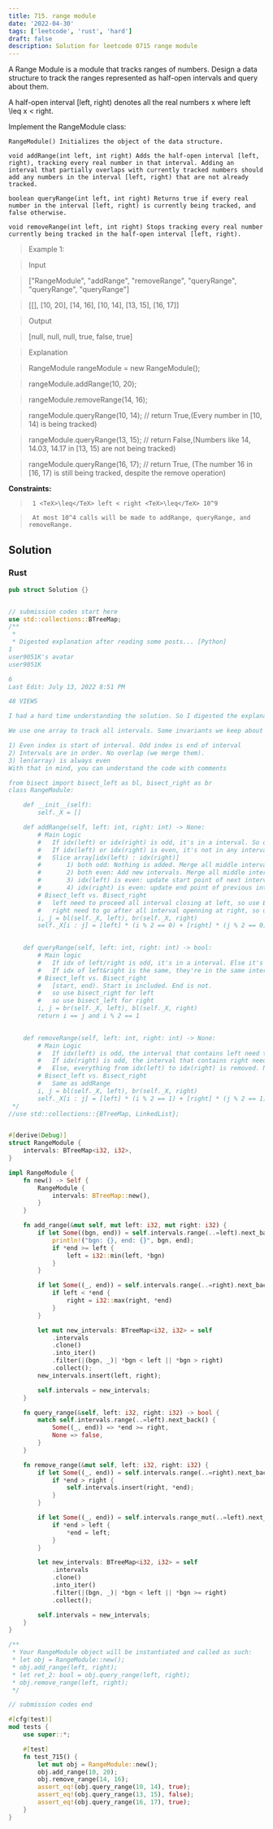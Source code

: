 ```yaml
---
title: 715. range module
date: '2022-04-30'
tags: ['leetcode', 'rust', 'hard']
draft: false
description: Solution for leetcode 0715 range module
---
```


 

  A Range Module is a module that tracks ranges of numbers. Design a data structure to track the ranges represented as half-open intervals and query about them.

  A half-open interval [left, right) denotes all the real numbers x where left <TeX>\leq</TeX> x < right.

  Implement the RangeModule class:

  

  	RangeModule() Initializes the object of the data structure.

  	void addRange(int left, int right) Adds the half-open interval [left, right), tracking every real number in that interval. Adding an interval that partially overlaps with currently tracked numbers should add any numbers in the interval [left, right) that are not already tracked.

  	boolean queryRange(int left, int right) Returns true if every real number in the interval [left, right) is currently being tracked, and false otherwise.

  	void removeRange(int left, int right) Stops tracking every real number currently being tracked in the half-open interval [left, right).

  

   

 >   Example 1:

  

 >   Input

 >   ["RangeModule", "addRange", "removeRange", "queryRange", "queryRange", "queryRange"]

 >   [[], [10, 20], [14, 16], [10, 14], [13, 15], [16, 17]]

 >   Output

 >   [null, null, null, true, false, true]

 >   Explanation

 >   RangeModule rangeModule <TeX>=</TeX> new RangeModule();

 >   rangeModule.addRange(10, 20);

 >   rangeModule.removeRange(14, 16);

 >   rangeModule.queryRange(10, 14); // return True,(Every number in [10, 14) is being tracked)

 >   rangeModule.queryRange(13, 15); // return False,(Numbers like 14, 14.03, 14.17 in [13, 15) are not being tracked)

 >   rangeModule.queryRange(16, 17); // return True, (The number 16 in [16, 17) is still being tracked, despite the remove operation)

  

   

  **Constraints:**

  

 >   	1 <TeX>\leq</TeX> left < right <TeX>\leq</TeX> 10^9

 >   	At most 10^4 calls will be made to addRange, queryRange, and removeRange.


## Solution
### Rust
```rust
pub struct Solution {}


// submission codes start here
use std::collections::BTreeMap;
/**
 * 
 * Digested explanation after reading some posts... [Python]
1
user9051K's avatar
user9051K

6
Last Edit: July 13, 2022 8:51 PM

48 VIEWS

I had a hard time understanding the solution. So I digested the explanation in a number of posts as concise comments.

We use one array to track all intervals. Some invariants we keep about this array:

1) Even index is start of interval. Odd index is end of interval
2) Intervals are in order. No overlap (we merge them). 
3) len(array) is always even
With that in mind, you can understand the code with comments

from bisect import bisect_left as bl, bisect_right as br
class RangeModule:

    def __init__(self):
        self._X = []

    def addRange(self, left: int, right: int) -> None:
        # Main Logic 
        #   If idx(left) or idx(right) is odd, it's in a interval. So don't add it. 
        #   If idx(left) or idx(right) is even, it's not in any interval. So add it as new interval 
        #   Slice array[idx(left) : idx(right)]
        #       1) both odd: Nothing is added. Merge all middle intervals. 
        #       2) both even: Add new intervals. Merge all middle intervals
        #       3) idx(left) is even: update start point of next interval with left
        #       4) idx(right) is even: update end point of previous interval with right
        # Bisect_left vs. Bisect_right
        #   left need to proceed all interval closing at left, so use Bisect_left
        #   right need to go after all interval openning at right, so use Bisect_right
        i, j = bl(self._X, left), br(self._X, right)
        self._X[i : j] = [left] * (i % 2 == 0) + [right] * (j % 2 == 0)
        

    def queryRange(self, left: int, right: int) -> bool:
        # Main logic 
        #   If idx of left/right is odd, it's in a interval. Else it's not. 
        #   If idx of left&right is the same, they're in the same interval
        # Bisect_left vs. Bisect_right
        #   [start, end). Start is included. End is not. 
        #   so use bisect_right for left 
        #   so use bisect_left for right 
        i, j = br(self._X, left), bl(self._X, right)
        return i == j and i % 2 == 1
        

    def removeRange(self, left: int, right: int) -> None:
        # Main Logic 
        #   If idx(left) is odd, the interval that contains left need to change end point to left 
        #   If idx(right) is odd, the interval that contains right need to change start point to right
        #   Else, everything from idx(left) to idx(right) is removed. Nothing is changed. 
        # Bisect_left vs. Bisect_right
        #   Same as addRange
        i, j = bl(self._X, left), br(self._X, right)
        self._X[i : j] = [left] * (i % 2 == 1) + [right] * (j % 2 == 1)
 */
//use std::collections::{BTreeMap, LinkedList};


#[derive(Debug)]
struct RangeModule {
    intervals: BTreeMap<i32, i32>,
}

impl RangeModule {
    fn new() -> Self {
        RangeModule {
            intervals: BTreeMap::new(),
        }
    }

    fn add_range(&mut self, mut left: i32, mut right: i32) {
        if let Some((bgn, end)) = self.intervals.range(..=left).next_back() {
            println!("bgn: {}, end: {}", bgn, end);
            if *end >= left {
                left = i32::min(left, *bgn)
            }
        }

        if let Some((_, end)) = self.intervals.range(..=right).next_back() {
            if left < *end {
                right = i32::max(right, *end)
            }
        }

        let mut new_intervals: BTreeMap<i32, i32> = self
            .intervals
            .clone()
            .into_iter()
            .filter(|(bgn, _)| *bgn < left || *bgn > right)
            .collect();
        new_intervals.insert(left, right);

        self.intervals = new_intervals;
    }

    fn query_range(&self, left: i32, right: i32) -> bool {
        match self.intervals.range(..=left).next_back() {
            Some((_, end)) => *end >= right,
            None => false,
        }
    }

    fn remove_range(&mut self, left: i32, right: i32) {
        if let Some((_, end)) = self.intervals.range(..=right).next_back() {
            if *end > right {
                self.intervals.insert(right, *end);
            }
        }

        if let Some((_, end)) = self.intervals.range_mut(..=left).next_back() {
            if *end > left {
                *end = left;
            }
        }

        let new_intervals: BTreeMap<i32, i32> = self
            .intervals
            .clone()
            .into_iter()
            .filter(|(bgn, _)| *bgn < left || *bgn >= right)
            .collect();

        self.intervals = new_intervals;
    }
}

/**
 * Your RangeModule object will be instantiated and called as such:
 * let obj = RangeModule::new();
 * obj.add_range(left, right);
 * let ret_2: bool = obj.query_range(left, right);
 * obj.remove_range(left, right);
 */

// submission codes end

#[cfg(test)]
mod tests {
    use super::*;

    #[test]
    fn test_715() {
        let mut obj = RangeModule::new();
        obj.add_range(10, 20);
        obj.remove_range(14, 16);       
        assert_eq!(obj.query_range(10, 14), true);
        assert_eq!(obj.query_range(13, 15), false);
        assert_eq!(obj.query_range(16, 17), true);
    }
}

```
